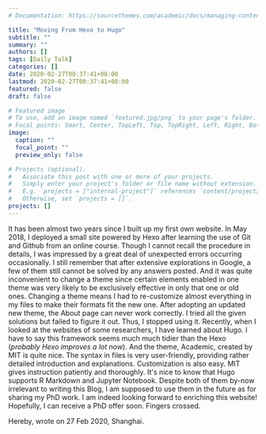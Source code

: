 ```yaml
---
# Documentation: https://sourcethemes.com/academic/docs/managing-content/

title: "Moving From Hexo to Hugo"
subtitle: ""
summary: ""
authors: []
tags: [Daily Talk]
categories: []
date: 2020-02-27T00:37:41+08:00
lastmod: 2020-02-27T00:37:41+08:00
featured: false
draft: false

# Featured image
# To use, add an image named `featured.jpg/png` to your page's folder.
# Focal points: Smart, Center, TopLeft, Top, TopRight, Left, Right, BottomLeft, Bottom, BottomRight.
image:
  caption: ""
  focal_point: ""
  preview_only: false

# Projects (optional).
#   Associate this post with one or more of your projects.
#   Simply enter your project's folder or file name without extension.
#   E.g. `projects = ["internal-project"]` references `content/project/deep-learning/index.md`.
#   Otherwise, set `projects = []`.
projects: []
---
```


It has been almost two years since I built up my first own website. In May 2018, I deployed a small site powered by Hexo after learning the use of Git and Github from an online course. Though I cannot recall the procedure in details, I was impressed by a great deal of unexpected errors occurring occasionally. I still remember that after extensive explorations in Google, a few of them still cannot be solved by any answers posted. And it was quite inconvenient to change a theme since certain elements enabled in one theme was very likely to be exclusively effective in only that one or old ones. Changing a theme means I had to re-customize almost everything in my files to make their formats fit the new one. After adopting an updated new theme, the About page can never work correctly. I tried all the given solutions but failed to figure it out. Thus, I stopped using it. Recently, when I looked at the websites of some researchers, I have learned about Hugo. I have to say this framework seems much much tidier than the Hexo (*probably Hexo improves a lot now*). And the theme, Academic, created by MIT is quite nice. The syntax in files is very user-friendly, providing rather detailed introduction and explanations. Customization is also easy. MIT gives instruction patiently and thoroughly. It's nice to know that Hugo supports R Markdown and Jupyter Notebook. Despite both of them by-now irrelevant to writing this Blog, I am supposed to use them in the future as for sharing my PhD work. I am indeed looking forward to enriching this website! Hopefully, I can receive a PhD offer soon. Fingers crossed.



Hereby, wrote on 27 Feb 2020, Shanghai.
